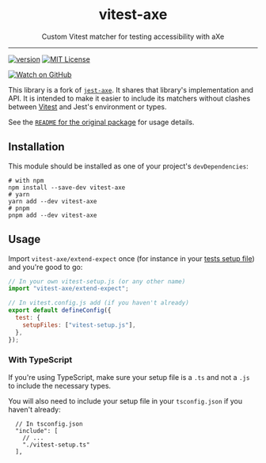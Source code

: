 <div align="center">
<h1>vitest-axe</h1>

<p>Custom Vitest matcher for testing accessibility with aXe</p>

</div>

---

<!-- prettier-ignore-start -->
[![version][version-badge]][package]
[![MIT License][license-badge]][license]

[![Watch on GitHub][github-watch-badge]][github-watch]
<!-- prettier-ignore-end -->

This library is a fork of [`jest-axe`](https://github.com/nickcolley/jest-axe).
It shares that library's implementation and API. It is intended to make it
easier to include its matchers without clashes between [Vitest][vitest] and
Jest's environment or types.

See the [`README` for the original package](https://github.com/nickcolley/jest-axe/blob/main/README.md) for usage details.

## Installation

This module should be installed as one of your project's `devDependencies`:

```shell
# with npm
npm install --save-dev vitest-axe
# yarn
yarn add --dev vitest-axe
# pnpm
pnpm add --dev vitest-axe
```

## Usage

Import `vitest-axe/extend-expect` once (for instance in your
[tests setup file][]) and you're good to go:

[tests setup file]: https://vitest.dev/config/#setupfiles

```javascript
// In your own vitest-setup.js (or any other name)
import "vitest-axe/extend-expect";

// In vitest.config.js add (if you haven't already)
export default defineConfig({
  test: {
    setupFiles: ["vitest-setup.js"],
  },
});
```

### With TypeScript

If you're using TypeScript, make sure your setup file is a `.ts` and not a `.js`
to include the necessary types.

You will also need to include your setup file in your `tsconfig.json` if you
haven't already:

```json5
  // In tsconfig.json
  "include": [
    // ...
    "./vitest-setup.ts"
  ],
```

<!-- prettier-ignore-start -->
[vitest]: https://vitest.dev/
[version-badge]:
 https://img.shields.io/npm/v/vitest-axe.svg?style=flat-square
[package]: https://www.npmjs.com/package/vitest-axe
[license-badge]: 
  https://img.shields.io/npm/l/vitest-axe.svg?style=flat-square
[license]: https://github.com/chaance/vitest-axe/blob/main/LICENSE
[github-watch-badge]:
  https://img.shields.io/github/watchers/chaance/vitest-axe.svg?style=social
[github-watch]: https://github.com/chaance/vitest-axe/watchers
<!-- prettier-ignore-end -->
